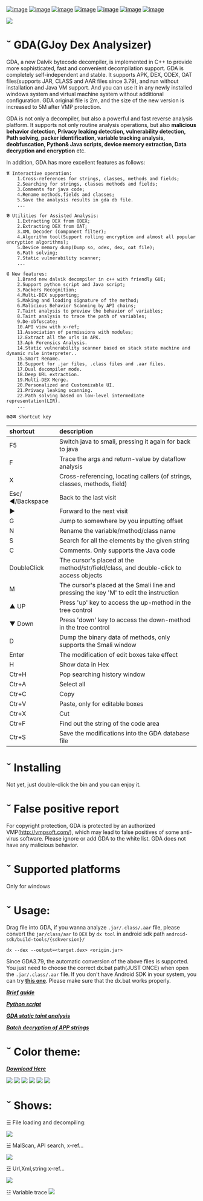 
[![image](https://img.shields.io/badge/website-GDA-brightgreen?logo=groupon)](http://www.gda.wiki:9090/?language=en)
[![image](https://img.shields.io/badge/download-GDAE%20pro-ff69b4?logo=SoundCloud)](http://www.gda.wiki:9090/?language=en)
[![image](https://img.shields.io/badge/Guide-Brief-brightgreen?logo=Talend&logoColor=red)](https://github.com/charles2gan/GDA-android-reversing-Tool/wiki)
[![image](https://img.shields.io/badge/Guide-Script-brightgreen?logo=Talend&logoColor=red)](https://github.com/charles2gan/GDA-android-reversing-Tool/wiki/GDA-Python-scripts)
[![image](https://img.shields.io/badge/Guide-taint%20analysis-brightgreen?logo=Talend&logoColor=red)](https://github.com/charles2gan/GDA-android-reversing-Tool/wiki/GDA-Static-Taint-analysis)
[![image](https://img.shields.io/badge/Update-History-brightgreen?logo=Apache-Cassandra&logoColor=red)](http://www.gda.wiki:9090/update_list.php?language=en)
[![image](https://img.shields.io/badge/Chat-Zhihu-brightgreen?logo=Zhihu)](https://www.zhihu.com/people/gjden)

![](https://github.com/charles2gan/GDA-android-reversing-Tool/blob/master/GDA_PIC/mainpage.png)


# ˇ GDA(GJoy Dex Analysizer)

GDA, a new Dalvik bytecode decompiler, is implemented in C++ to provide more sophisticated, fast and convenient decompilation support. GDA is completely self-independent and stable. It supports APK, DEX, ODEX, OAT files(supports JAR, CLASS and AAR files since 3.79), and run without installation and Java VM support. And you can use it in any newly installed windows system and virtual machine system without additional configuration. GDA original file is 2m, and the size of the new version is increased to 5M after VMP protection.

GDA is not only a decompiler, but also a powerful and fast reverse analysis platform. It supports not only routine analysis operations, but also **malicious behavior detection, Privacy leaking detection, vulnerability detection, Path solving, packer identification, variable tracking analysis, deobfuscation, Python& Java scripts, device memory extraction, Data decryption and encryption** etc. 

In addition, GDA has more excellent features as follows:



```
𝕬 Interactive operation:
    1.Cross-references for strings, classes, methods and fields;
    2.Searching for strings, classes methods and fields;
    3.Comments for java code;
    4.Rename methods,fields and classes;
    5.Save the analysis results in gda db file.
    ...
  
𝕭 Utilities for Assisted Analysis:
    1.Extracting DEX from ODEX;
    2.Extracting DEX from OAT;
    3.XML Decoder (Component filter);
    4.Algorithm tool(Support rolling encryption and almost all popular encryption algorithms);
    5.Device memory dump(Dump so, odex, dex, oat file);
    6.Path solving;
    7.Static vulnerability scanner;
    ...
    
𝕮 New features:
    1.Brand new dalvik decompiler in c++ with friendly GUI;
    2.Support python script and Java script;
    3.Packers Recognition;
    4.Multi-DEX supporting;
    5.Making and loading signature of the method;
    6.Malicious Behavior Scanning by API chains;
    7.Taint analysis to preview the behavior of variables;
    8.Taint analysis to trace the path of variables;
    9.De-obfuscate;
    10.API view with x-ref;
    11.Association of permissions with modules;
    12.Extract all the urls in APK.
    13.Apk Forensics Analysis.
    14.Static vulnerability scanner based on stack state machine and dynamic rule interpreter..
    15.Smart Rename.
    16.Support for .jar files, .class files and .aar files.
    17.Dual decompiler mode.
    18.Deep URL extraction.
    19.Multi-DEX Merge.
    20.Personalized and Customizable UI.
    21.Privacy leaking scanning.
    22.Path solving based on low-level intermediate representation(LIR).
    ...
```  


`𝕲𝕯𝕬 shortcut key`

|shortcut    |description|
|:-|:-|
|F5   |Switch java to smali, pressing it again for back to java|
|F    |Trace the args and return-value by dataflow analysis|
|X    |Cross-referencing, locating callers (of strings, classes, methods, field)|
|Esc/◄/Backspace    |Back to the last visit|
|►    |Forward to the next visit|
|G    |Jump to somewhere by you inputting offset |
|N    |Rename the variable/method/class name|
|S    |Search for all the elements by the given string|
|C    |Comments. Only supports the Java code|
|DoubleClick    |The cursor's placed at the method/str/field/class, and double-click to access objects|
|M    |The cursor's placed at the Smali line and pressing the key 'M' to edit the instruction|
|▲ UP   |Press 'up' key to access the up-method in the tree control|
|▼ Down  |Press 'down' key to access the down-method in the tree control|
|D    |Dump the binary data of methods, only supports the Smali window|
|Enter     |The modification of edit boxes take effect|
|H    |Show data in Hex|
|Ctr+H    |Pop searching history window|
|Ctr+A    |Select all|
|Ctr+C    |Copy|
|Ctr+V    |Paste, only for editable boxes|
|Ctr+X    |Cut|
|Ctr+F    |Find out the string of the code area|
|Ctr+S    |Save the modifications into the GDA database file|


# ˇ Installing

  Not yet, just double-click the bin and you can enjoy it.
  
# ˇ False positive report
  
  For copyright protection, GDA is protected by an authorized VMP(http://vmpsoft.com/), which may lead to false positives of some anti-virus software. Please ignore or add GDA to the white list. GDA does not have any malicious behavior.

# ˇ Supported platforms

  Only for windows

# ˇ Usage:

  Drag file into GDA, if you wanna analyze `.jar/.class/.aar` file, please convert the `jar/class/aar` to `DEX` by `dx tool` in android sdk path `android-sdk/build-tools/{sdkversion}/`
  ```
  dx --dex --output=<target.dex> <origin.jar>
  ```
  Since GDA3.79, the automatic conversion of the above files is supported. You just need to choose the correct dx.bat path(JUST ONCE) when open the `.jar/.class/.aar` file. If you don't have Android SDK in your system, you can try **[this one](https://github.com/charles2gan/GDA-android-reversing-Tool/tree/master/dx_tool)**. Please make sure that the dx.bat works properly.
  
  ***[Brief guide](https://github.com/charles2gan/GDA-android-reversing-Tool/wiki)***
  
  ***[Python script](https://github.com/charles2gan/GDA-android-reversing-Tool/wiki/GDA-Python-scripts)***
  
  ***[GDA static taint analysis](https://github.com/charles2gan/GDA-android-reversing-Tool/wiki/GDA-Static-Taint-analysis)***
  
  ***[Batch decryption of APP strings](https://github.com/charles2gan/GDA-android-reversing-Tool/wiki/Batch-decryption-of-APP-strings)***
  
  
# ˇ Color theme:

***[Download Here](https://github.com/charles2gan/GDA-android-reversing-Tool/tree/master/GDA%20Color%20theme)***

  ![](https://github.com/charles2gan/GDA-android-reversing-Tool/blob/master/GDA%20Color%20theme/white_black.png)
  ![](https://github.com/charles2gan/GDA-android-reversing-Tool/blob/master/GDA%20Color%20theme/white_black1.png)
  ![](https://github.com/charles2gan/GDA-android-reversing-Tool/blob/master/GDA%20Color%20theme/white_red.png)
  ![](https://github.com/charles2gan/GDA-android-reversing-Tool/blob/master/GDA%20Color%20theme/black_black.png)
  ![](https://github.com/charles2gan/GDA-android-reversing-Tool/blob/master/GDA%20Color%20theme/black_blue.png)
  ![](https://github.com/charles2gan/GDA-android-reversing-Tool/blob/master/GDA%20Color%20theme/black_green.png)
  
# ˇ Shows:
  
  ☰ File loading and decompiling:
  
  ![](https://github.com/charles2gan/GDA-android-reversing-Tool/blob/master/gif/load.gif)
  
  ☱ MalScan, API search, x-ref...
  
  ![](https://github.com/charles2gan/GDA-android-reversing-Tool/blob/master/gif/check.gif)
  
  ☲ Url,Xml,string x-ref...

  ![](https://github.com/charles2gan/GDA-android-reversing-Tool/blob/master/gif/mainfest.gif)
  
  ☳ Variable trace
  ![](https://github.com/charles2gan/GDA-android-reversing-Tool/blob/master/gif/dataflow_return.gif)
  
  

